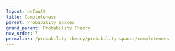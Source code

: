 ```yaml
---
layout: default
title: Completeness
parent: Probability Spaces
grand_parent: Probability Theory
nav_order: 7
permalink: /probability-theory/probability-spaces/completeness
---
```

